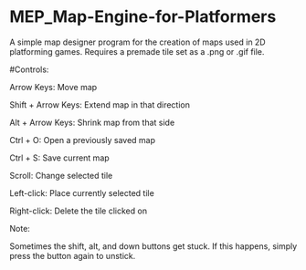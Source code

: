 # MEP_Map-Engine-for-Platformers
A simple map designer program for the creation of maps used in 2D platforming games. Requires a premade tile set as a .png or .gif file.

#Controls:
<p>Arrow Keys: Move map
<p>Shift + Arrow Keys: Extend map in that direction
<p>Alt + Arrow Keys: Shrink map from that side
<p>Ctrl + O: Open a previously saved map
<p>Ctrl + S: Save current map
<p>Scroll: Change selected tile
<p>Left-click: Place currently selected tile
<p>Right-click: Delete the tile clicked on

<p><p>Note:
<p>Sometimes the shift, alt, and down buttons get stuck. If this happens, simply press the button again to unstick.

